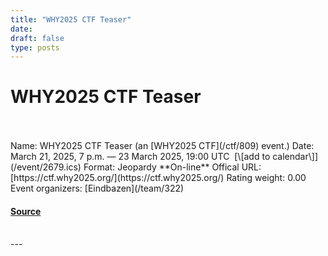 ```yaml
---
title: "WHY2025 CTF Teaser"
date: 
draft: false
type: posts
---
```

# WHY2025 CTF Teaser

<br/>

<br/>
Name: WHY2025 CTF Teaser (an [WHY2025 CTF](/ctf/809) event.)  
Date: March 21, 2025, 7 p.m. — 23 March 2025, 19:00 UTC  [\[add to calendar\]](/event/2679.ics)  
Format: Jeopardy  
**On-line**  
Offical URL: [https://ctf.why2025.org/](https://ctf.why2025.org/)  
Rating weight: 0.00  
Event organizers: [Eindbazen](/team/322)

#### [Source](https://ctftime.org/event/2679)

<br/>
---
